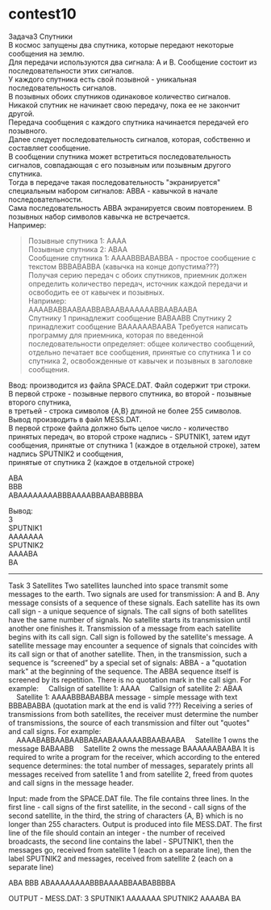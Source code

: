 # contest10
Задача3 Спутники  
В космос запущены два спутника, которые передают некоторые сообщения на землю.  
Для передачи используются два сигнала: A и B. Сообщение состоит из последовательности этих сигналов.  
У каждого спутника есть свой позывной - уникальная последовательность сигналов.     
В позывных обоих спутников одинаковое количество сигналов.  
Никакой спутник не начинает свою передачу, пока ее не закончит другой.  
Передача сообщения с каждого спутника начинается передачей его позывного.  
Далее следует последовательность сигналов, которая, собственно и составляет сообщение.  
В сообщении спутника может встретиться последовательность сигналов, совпадающая с его позывным или позывным другого спутника.  
Тогда в передаче такая последовательность "экранируется" специальным набором сигналов: ABBA - кавычкой в начале последовательности.  
Сама последовательность ABBA экранируется своим повторением. В позывных набор символов кавычка не встречается.  
Например:  
>    Позывные спутника 1: AAAA  
>    Позывные спутника 2: ABAA   
>    Сообщение спутника 1: AAAABBBABABBA - простое сообщение с текстом BBBABABBA (кавычка на конце допустима???)   
Получая серию передач с обоих спутников, приемник должен определить количество передач, источник каждой передачи и освободить ее от кавычек и позывных.  
Например:  
>    AAAABABBAABAABBABAABAAAAAABBAABAABA  
>    Спутнику 1 принадлежит сообщение BABAABB
>    Спутнику 2 принадлежит сообщение BAAAAAABAABA
Требуется написать программу для приемника, которая по введенной последовательности определяет: общее количество сообщений,
отдельно печатает все сообщения, принятые со спутника 1 и со спутника 2, освобожденные от кавычек и позывных в заголовке сообщения.

Ввод: производится из файла SPACE.DAT. Файл содержит три строки.  
В первой строке - позывные первого спутника, во второй - позывные второго спутника,  
в третьей - строка символов {A,B} длиной не более 255 символов.  
Вывод производить в файл MESS.DAT.  
В первой строке файла должно быть целое число - количество принятых передач, во второй строке надпись - SPUTNIK1, затем идут сообщения, 
принятые от спутника 1 (каждое в отдельной строке), затем надпись SPUTNIK2 и сообщения,   
принятые от спутника 2 (каждое в отдельной строке)  

ABA  
BBB  
ABAAAAAAAABBBAAAABBAABABBBBA  

Вывод:  
3  
SPUTNIK1  
AAAAAAA  
SPUTNIK2  
AAAABA  
BA  
***************************************************************************************************************************************

Task 3 Satellites
Two satellites launched into space transmit some messages to the earth.
Two signals are used for transmission: A and B. Any message consists of a sequence of these signals.
Each satellite has its own call sign - a unique sequence of signals.
The call signs of both satellites have the same number of signals.
No satellite starts its transmission until another one finishes it.
Transmission of a message from each satellite begins with its call sign.
Call sign is followed by the satellite's message.
A satellite message may encounter a sequence of signals that coincides with its call sign or that of another satellite.
Then, in the transmission, such a sequence is “screened” by a special set of signals: ABBA - a "quotation mark" at 
the beginning of the sequence.
The ABBA sequence itself is screened by its repetition. There is no quotation mark in the call sign.
For example:
    Callsign of satellite 1: AAAA
    Callsign of satellite 2: ABAA
    Satellite 1: AAAABBBABABBA message - simple message with text BBBABABBA (quotation mark at the end is valid ???)
Receiving a series of transmissions from both satellites, the receiver must determine the number of transmissions,
the source of each transmission and filter out "quotes" and call signs.
For example:
    AAAABABBAABAABBABAABAAAAAABBAABAABA
    Satellite 1 owns the message BABAABB
    Satellite 2 owns the message BAAAAAABAABA
It is required to write a program for the receiver, which according to the entered sequence determines:
the total number of messages, separately prints all messages received from satellite 1 and from satellite 2,
freed from quotes and call signs in the message header.

Input: made from the SPACE.DAT file. The file contains three lines.
In the first line - call signs of the first satellite, in the second - call signs of the second satellite,
in the third, the string of characters {A, B} which is no longer than 255 characters.
Output is produced into file MESS.DAT.
The first line of the file should contain an integer - the number of received broadcasts,
the second line contains the label - SPUTNIK1, then the messages go,
received from satellite 1 (each on a separate line), 
then the label SPUTNIK2 and messages,
received from satellite 2 (each on a separate line)

ABA
BBB
ABAAAAAAAABBBAAAABBAABABBBBA

OUTPUT - MESS.DAT:
3
SPUTNIK1
AAAAAAA
SPUTNIK2
AAAABA
BA
 



 
